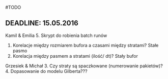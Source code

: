 #TODO
## DEADLINE: 15.05.2016

Kamil & Emilia
5. Skrypt do robienia batch runów
1. Korelacje między rozmiarem bufora a czasami między stratami? Stałe pasmo
2. Korelacja między pasmem a stratami (ilość/ dt)? Stały bufor 

Grzesiek & Michał
3. Czy straty są spaczkowane (numerowanie pakietów)? 
4. Dopasowanie do modelu Gilberta???
